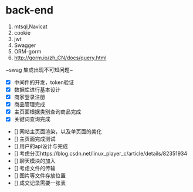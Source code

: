 # back-end

1. mtsql,Navicat
2. cookie
3. jwt
4. Swagger
5. ORM-gorm
6. http://gorm.io/zh_CN/docs/query.html


~swag 集成出现不可知问题~

- [x] 中间件的开发，token验证
- [x] 数据库进行基本设计
- [x] 商家登录注册
- [x] 商品管理完成
- [x] 主页面根据类别查询商品完成
- [x] 关键词查询完成
- [] 网站主页面渲染，以及单页面的美化
- [] 主页面完成测试
- [] 用户的api设计与完成
- [] 考虑分页https://blog.csdn.net/linux_player_c/article/details/82351934
- [] 聊天模块的加入
- [] 考虑文件的传输
- [] 图片等文件存放位置
- [] 成交记录需要一张表
